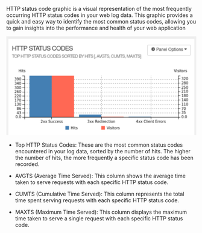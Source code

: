 HTTP status code graphic is a visual representation of the most frequently occurring HTTP status codes in your web log data. This graphic provides a quick and easy way to identify the most common status codes, allowing you to gain insights into the performance and health of your web application

![Diagram imagen](../../resources/image3.png)

- Top HTTP Status Codes: These are the most common status codes encountered in your log data, sorted by the number of hits. The higher the number of hits, the more frequently a specific status code has been recorded.

- AVGTS (Average Time Served): This column shows the average time taken to serve requests with each specific HTTP status code. 

- CUMTS (Cumulative Time Served): This column represents the total time spent serving requests with each specific HTTP status code.

- MAXTS (Maximum Time Served): This column displays the maximum time taken to serve a single request with each specific HTTP status code. 